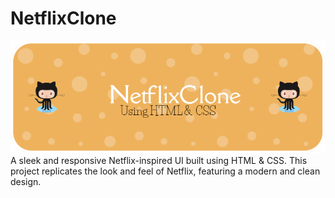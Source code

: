 # NetflixClone
![Header](./NetflixClone.png)
A sleek and responsive Netflix-inspired UI built using HTML &amp; CSS. This project replicates the look and feel of Netflix, featuring a modern and clean design.
